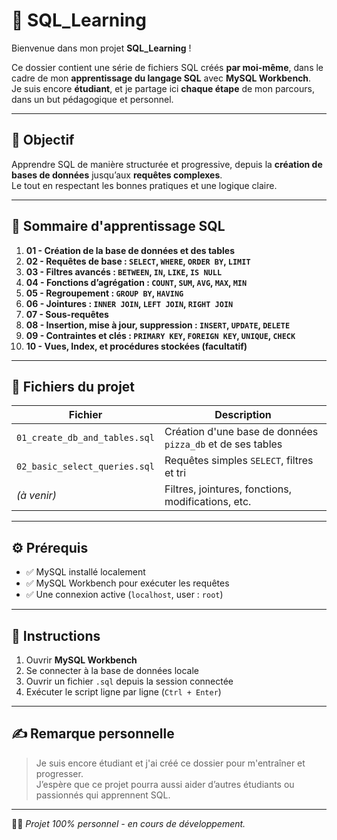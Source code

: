 # 📘 SQL_Learning

Bienvenue dans mon projet **SQL_Learning** !

Ce dossier contient une série de fichiers SQL créés **par moi-même**, dans le cadre de mon **apprentissage du langage SQL** avec **MySQL Workbench**.  
Je suis encore **étudiant**, et je partage ici **chaque étape** de mon parcours, dans un but pédagogique et personnel.

---

## 🎯 Objectif

Apprendre SQL de manière structurée et progressive, depuis la **création de bases de données** jusqu’aux **requêtes complexes**.  
Le tout en respectant les bonnes pratiques et une logique claire.

---

## 🧠 Sommaire d'apprentissage SQL

1. **01 - Création de la base de données et des tables**
2. **02 - Requêtes de base : `SELECT`, `WHERE`, `ORDER BY`, `LIMIT`**
3. **03 - Filtres avancés : `BETWEEN`, `IN`, `LIKE`, `IS NULL`**
4. **04 - Fonctions d’agrégation : `COUNT`, `SUM`, `AVG`, `MAX`, `MIN`**
5. **05 - Regroupement : `GROUP BY`, `HAVING`**
6. **06 - Jointures : `INNER JOIN`, `LEFT JOIN`, `RIGHT JOIN`**
7. **07 - Sous-requêtes**
8. **08 - Insertion, mise à jour, suppression : `INSERT`, `UPDATE`, `DELETE`**
9. **09 - Contraintes et clés : `PRIMARY KEY`, `FOREIGN KEY`, `UNIQUE`, `CHECK`**
10. **10 - Vues, Index, et procédures stockées (facultatif)**

---

## 📂 Fichiers du projet

| Fichier | Description |
|--------|-------------|
| `01_create_db_and_tables.sql` | Création d'une base de données `pizza_db` et de ses tables |
| `02_basic_select_queries.sql` | Requêtes simples `SELECT`, filtres et tri |
| *(à venir)* | Filtres, jointures, fonctions, modifications, etc. |

---

## ⚙️ Prérequis

- ✅ MySQL installé localement
- ✅ MySQL Workbench pour exécuter les requêtes
- ✅ Une connexion active (`localhost`, user : `root`)

---

## 📌 Instructions

1. Ouvrir **MySQL Workbench**
2. Se connecter à la base de données locale
3. Ouvrir un fichier `.sql` depuis la session connectée
4. Exécuter le script ligne par ligne (`Ctrl + Enter`)

---

## ✍️ Remarque personnelle

> Je suis encore étudiant et j'ai créé ce dossier pour m'entraîner et progresser.  
> J’espère que ce projet pourra aussi aider d’autres étudiants ou passionnés qui apprennent SQL.

---

👨‍💻 *Projet 100% personnel - en cours de développement.*

